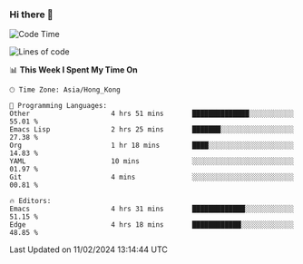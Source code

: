 ### Hi there 👋

<!--
**nicehiro/nicehiro** is a ✨ _special_ ✨ repository because its `README.md` (this file) appears on your GitHub profile.

Here are some ideas to get you started:

- 🔭 I’m currently working on ...
- 🌱 I’m currently learning ...
- 👯 I’m looking to collaborate on ...
- 🤔 I’m looking for help with ...
- 💬 Ask me about ...
- 📫 How to reach me: ...
- 😄 Pronouns: ...
- ⚡ Fun fact: ...
-->

<!--START_SECTION:waka-->
![Code Time](http://img.shields.io/badge/Code%20Time-224%20hrs-blue)

![Lines of code](https://img.shields.io/badge/From%20Hello%20World%20I%27ve%20Written-2.6%20million%20lines%20of%20code-blue)

📊 **This Week I Spent My Time On** 

```text
🕑︎ Time Zone: Asia/Hong_Kong

💬 Programming Languages: 
Other                    4 hrs 51 mins       ██████████████░░░░░░░░░░░   55.01 % 
Emacs Lisp               2 hrs 25 mins       ███████░░░░░░░░░░░░░░░░░░   27.38 % 
Org                      1 hr 18 mins        ████░░░░░░░░░░░░░░░░░░░░░   14.83 % 
YAML                     10 mins             ░░░░░░░░░░░░░░░░░░░░░░░░░   01.97 % 
Git                      4 mins              ░░░░░░░░░░░░░░░░░░░░░░░░░   00.81 % 

🔥 Editors: 
Emacs                    4 hrs 31 mins       █████████████░░░░░░░░░░░░   51.15 % 
Edge                     4 hrs 18 mins       ████████████░░░░░░░░░░░░░   48.85 % 
```


 Last Updated on 11/02/2024 13:14:44 UTC
<!--END_SECTION:waka-->
